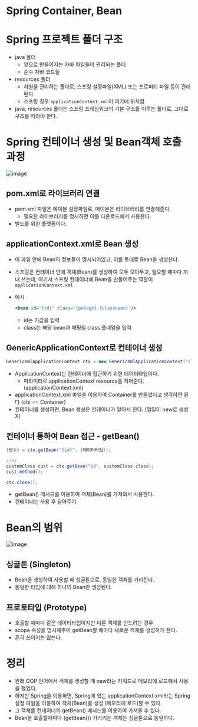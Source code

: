# Spring Container, Bean
  
# Spring 프로젝트 폴더 구조

- java 폴더
    - 앞으로 만들어지는 자바 파일들이 관리되는 폴더
    - 순수 자바 코드들
- resources 폴더
    - 자원을 관리하는 폴더로, 스프링 설정파일(XML) 또는 프로퍼티 파일 등이 관리된다.
    - 스프링 경우 `applicationContext.xml`이 여기에 위치함.
- java, resources 폴더는 스프링 프레임워크의 기본 구조를 이루는 폴더로, 그대로 구조를 따라야 한다.

# Spring 컨테이너 생성 및 Bean객체 호출 과정

![image](https://github.com/yeawonbong/study-spring/assets/75327385/be6fad4a-10c6-470d-9239-ef2e12afd133)

## pom.xml로 라이브러리 연결

- pom.xml 파일은 메이븐 설정파일로, 메이븐은 라이브러리를 연결해준다.
    - 필요한 라이브러리를 명시하면 이를 다운로드해서 사용한다.
- 빌드를 위한 플랫폼이다.

## applicationContext.xml로 Bean 생성

- 이 파일 안에 Bean의 정보들이 명시되어있고, 이를 토대로 Bean을 생성한다.
- 스프링은 컨테이너 안에 객체(Bean)를 생성하여 모두 모아두고, 필요할 때마다 꺼내 쓰는데, 여기서 스프링 컨테이너에 Bean을 만들어주는 역할이 `applicationContext.xml`
- 예시
    
    ```xml
    <bean id="{id}" class="{pakage}.{classname}"/>
    ```
    
    - id는 키값을 입력
    - class는 해당 bean과 매핑될 class 풀네임을 입력

## GenericApplicationContext로 컨테이너 생성

```java
GenericXmlApplicationContext ctx = new GenericXmlApplicationContext("classpath:applicationContext.xml");
```

- ApplicationContext는 컨테이너에 접근하기 위한 데이터타입이다.
    - 파라미터로 applicationContext resource를 적어준다. (applicationContext.xml)
- applicationContext.xml 파일을 이용하여 Container를 만들었다고 생각하면 된다 (ctx == Container)
- 컨테이너를 생성하면, Bean 생성은 컨테이너가 알아서 한다. (일일이 new로 생성 X)

## 컨테이너 통하여 Bean 접근 - getBean()

```java
{변수} = ctx.getBean("{id}", {데이터타입}); 

//ex
customClass cust = ctx.getBean("id", customClass.class);
cust.method();

ctx.close();
```

- getBean() 메서드를 이용하여 객체(Bean)를 가져와서 사용한다.
- 컨테이너는 사용 후 닫아주기.

# Bean의 범위

![image](https://github.com/yeawonbong/study-spring/assets/75327385/38975193-e09f-44d7-a824-ccc01628cdd1)

## 싱글톤 (Singleton)

- Bean을 생성하여 사용할 때 싱글톤으로, 동일한 객체를 가리킨다.
- 동일한 타입에 대해 하나의 Bean만 생성된다.

## 프로토타입 (Prototype)

- 호출할 때마다 같은 데이터타입이지만 다른 객체를 만드려는 경우
- scope 속성을 명시해주어 getBean할 때마다 새로운 객체를 생성하게 한다.
- 흔히 쓰이지는 않는다.

# 정리

- 원래 OOP 언어에서 객체를 생성할 때 new라는 키워드로 메모리에 로드해서 사용을 했었다.
- 하지만 Spring을 이용하면, Spring에 있는 applicationContext.xml라는 Spring 설정 파일을 이용하여 객체(Bean)를 생성 (메모리에 로드)할 수 있다.
- 그 객체를 컨테이너의 getBean() 메서드를 이용하여 가져올 수 있다.
- Bean을 호출할때마다 (getBean()) 가리키는 객체는 싱글톤으로 동일하다.
